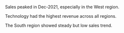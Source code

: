 Sales peaked in Dec-2021, especially in the West region.

Technology had the highest revenue across all regions.

The South region showed steady but low sales trend.

